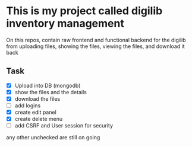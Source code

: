 # This is my project called digilib inventory management
On this repos, contain raw frontend and functional backend for the digilib from uploading files, showing the files, viewing the files, and download it back
## Task
- [x] Upload into DB (mongodb)
- [x] show the files and the details
- [x] download the files
- [ ] add logins
- [x] create edit panel
- [x] create delete menu
- [ ] add CSRF and User session for security

any other unchecked are still on going 
